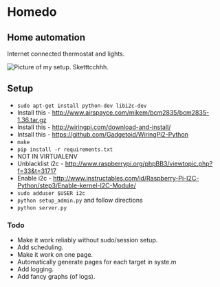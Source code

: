 # Homedo

## Home automation

Internet connected thermostat and lights.

![Picture of my setup. Sketttcchhh.](https://www.dropbox.com/s/fliiez10dazob0l/2014-02-14%2019.06.17.jpg)

## Setup

- `sudo apt-get install python-dev libi2c-dev`
- Install this - http://www.airspayce.com/mikem/bcm2835/bcm2835-1.36.tar.gz
- Install this - http://wiringpi.com/download-and-install/
- Intsall this - https://github.com/Gadgetoid/WiringPi2-Python
- `make`
- `pip install -r requirements.txt`
- NOT IN VIRTUALENV
- Unblacklist i2c - http://www.raspberrypi.org/phpBB3/viewtopic.php?f=33&t=31717
- Enable i2c - http://www.instructables.com/id/Raspberry-Pi-I2C-Python/step3/Enable-kernel-I2C-Module/
- `sudo adduser $USER i2c`
- `python setup_admin.py` and follow directions
- `python server.py`

### Todo

- Make it work reliably without sudo/session setup.
- Add scheduling.
- Make it work on one page.
- Automatically generate pages for each target in syste.m
- Add logging.
- Add fancy graphs (of logs).
